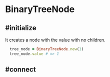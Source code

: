 # BinaryTreeNode

## #initialize
It creates a node with the value with no children.
```ruby
  tree_node = BinaryTreeNode.new(1)
  tree_node.value # => 1
```

## #connect
